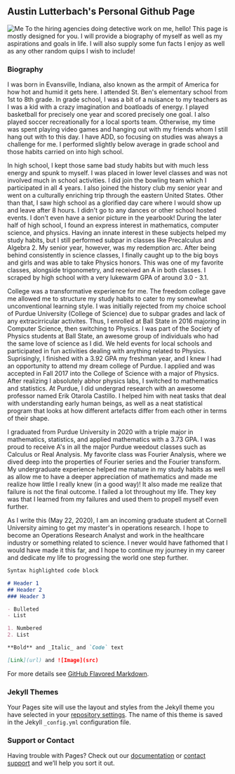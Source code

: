 ## Austin Lutterbach's Personal Github Page
![Me](https://imgur.com/WmT5mGZ)
To the hiring agencies doing detective work on me, hello! This page is mostly designed for you. I will provide a biography of myself as well as my aspirations and goals in life. I will also supply some fun facts I enjoy as well as any other random quips I wish to include!

### Biography
I was born in Evansville, Indiana, also known as the armpit of America for how hot and humid it gets here. I attended St. Ben's elementary school from 1st to 8th grade. In grade school, I was a bit of a nuisance to my teachers as I was a kid with a crazy imagination and boatloads of energy. I played basketball for precisely one year and scored precisely one goal. I also played soccer recreationally for a local sports team. Otherwise, my time was spent playing video games and hanging out with my friends whom I still hang out with to this day. I have ADD, so focusing on studies was always a challenge for me. I performed slightly below average in grade school and those habits carried on into high school.

In high school, I kept those same bad study habits but with much less energy and spunk to myself. I was placed in lower level classes and was not involved much in school activities. I did join the bowling team which I participated in all 4 years. I also joined the history club my senior year and went on a culturally enriching trip through the eastern United States. Other than that, I saw high school as a glorified day care where I would show up and leave after 8 hours. I didn't go to any dances or other school hosted events. I don't even have a senior picture in the yearbook! During the later half of high school, I found an express interest in mathematics, computer science, and physics. Having an innate interest in these subjects helped my study habits, but I still performed subpar in classes like Precalculus and Algebra 2. My senior year, however, was my redemption arc. After being behind consistently in science classes, I finally caught up to the big boys and girls and was able to take Physics honors. This was one of my favorite classes, alongside trigonometry, and received an A in both classes. I scraped by high school with a very lukewarm GPA of around 3.0 - 3.1.

College was a transformative experience for me. The freedom college gave me allowed me to structure my study habits to cater to my somewhat unconventional learning style. I was initially rejected from my choice school of Purdue University (College of Science) due to subpar grades and lack of any extracirricular activites. Thus, I enrolled at Ball State in 2016 majoring in Computer Science, then switching to Physics. I was part of the Society of Physics students at Ball State, an awesome group of individuals who had the same love of science as I did. We held events for local schools and participated in fun activities dealing with anything related to Physics. Suprisingly, I finished with a 3.92 GPA my freshman year, and I knew I had an opportunity to attend my dream college of Purdue. I applied and was accepted in Fall 2017 into the College of Science with a major of Physics. After realizing I absolutely abhor physics labs, I switched to mathematics and statistics. At Purdue, I did undergrad research with an awesome professor named Erik Otarola Castillo. I helped him with neat tasks that deal with understanding early human beings, as well as a neat statistical program that looks at how different artefacts differ from each other in terms of their shape. 

I graduated from Purdue University in 2020 with a triple major in mathematics, statistics, and applied mathematics with a 3.73 GPA. I was proud to receive A's in all the major Purdue weedout classes such as Calculus or Real Analysis. My favorite class was Fourier Analysis, where we dived deep into the properties of Fourier series and the Fourier transform. My undergraduate experience helped me mature in my study habits as well as allow me to have a deeper appreciation of mathematics and made me realize how little I really knew (in a good way)! It also made me realize that failure is not the final outcome. I failed a lot throughout my life. They key was that I learned from my failures and used them to propell myself even further.

As I write this (May 22, 2020), I am an incoming graduate student at Cornell University aiming to get my master's in operations research. I hope to become an Operations Research Analyst and work in the healthcare industry or something related to science. I never would have fathomed that I would have made it this far, and I hope to continue my journey in my career and dedicate my life to progressing the world one step further.

```markdown
Syntax highlighted code block

# Header 1
## Header 2
### Header 3

- Bulleted
- List

1. Numbered
2. List

**Bold** and _Italic_ and `Code` text

[Link](url) and ![Image](src)
```

For more details see [GitHub Flavored Markdown](https://guides.github.com/features/mastering-markdown/).

### Jekyll Themes

Your Pages site will use the layout and styles from the Jekyll theme you have selected in your [repository settings](https://github.com/alutterb/alutterb.github.io/settings). The name of this theme is saved in the Jekyll `_config.yml` configuration file.

### Support or Contact

Having trouble with Pages? Check out our [documentation](https://help.github.com/categories/github-pages-basics/) or [contact support](https://github.com/contact) and we’ll help you sort it out.
